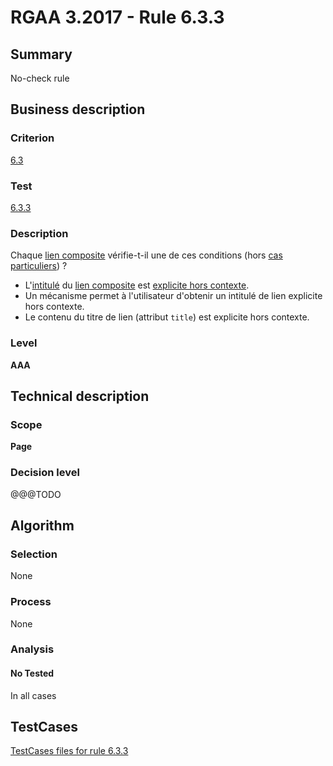 # RGAA 3.2017 - Rule 6.3.3

## Summary
No-check rule


## Business description

### Criterion
[6.3](http://references.modernisation.gouv.fr/rgaa-accessibilite/criteres.html#crit-6-3)

### Test
[6.3.3](http://references.modernisation.gouv.fr/rgaa-accessibilite/criteres.html#test-6-3-3)

### Description
<div lang="fr">Chaque <a href="http://references.modernisation.gouv.fr/rgaa-accessibilite/glossaire.html#lien-composite">lien composite</a> v&#xE9;rifie-t-il une de ces conditions (hors <a href="http://references.modernisation.gouv.fr/rgaa-accessibilite/cas-particuliers.html#cp-6-1,6-3" title="Cas particuliers pour le crit&#xE8;re 6.3">cas particuliers</a>)&nbsp;? <ul><li>L'<a href="http://references.modernisation.gouv.fr/rgaa-accessibilite/glossaire.html#intitul-de-lien">intitul&#xE9;</a> du <a href="http://references.modernisation.gouv.fr/rgaa-accessibilite/glossaire.html#lien-composite">lien composite</a> est <a href="http://references.modernisation.gouv.fr/rgaa-accessibilite/glossaire.html#lien-explicite-hors-contexte">explicite hors contexte</a>.</li> <li>Un m&#xE9;canisme permet &#xE0; l'utilisateur d'obtenir un intitul&#xE9; de lien explicite hors contexte.</li> <li>Le contenu du titre de lien (attribut <code lang="en">title</code>) est explicite hors contexte.</li> </ul></div>

### Level
**AAA**


## Technical description

### Scope
**Page**

### Decision level
@@@TODO


## Algorithm

### Selection
None

### Process
None

### Analysis

#### No Tested
In all cases


##  TestCases

[TestCases files for rule 6.3.3](https://github.com/Asqatasun/Asqatasun/tree/develop/rules/rules-rgaa3.2017/src/test/resources/testcases/rgaa32017/Rgaa32017Rule060303/)


